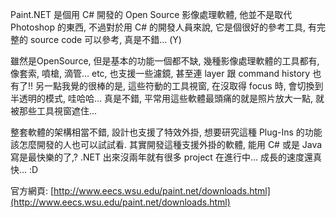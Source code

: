 Paint.NET 是個用 C# 開發的 Open Source 影像處理軟體, 他並不是取代 Photoshop 的東西, 不過對於用 C# 的開發人員來說, 它是個很好的參考工具, 有完整的 source code 可以參考, 真是不錯... (Y) 

雖然是OpenSource, 但是基本的功能一個都不缺, 幾種影像處理軟體的工具都有, 像套索, 噴槍, 滴管... etc, 也支援一些濾鏡, 甚至連 layer 跟 command history 也有了!! 另一點我覺的很棒的是, 這些符動的工具視窗, 在沒取得 focus 時, 會切換到半透明的模式, 哇哈哈... 真是不錯, 平常用這些軟體最頭痛的就是照片放大一點, 就被那些工具視窗遮住...

整套軟體的架構相當不錯, 設計也支援了特效外掛, 想要研究這種 Plug-Ins 的功能該怎麼開發的人也可以試試看. 其實開發這種支援外掛的軟體, 能用 C# 或是 Java 寫是最快樂的了,? .NET 出來沒兩年就有很多 project 在進行中... 成長的速度還真快... :D

官方網頁: [http://www.eecs.wsu.edu/paint.net/downloads.html](http://www.eecs.wsu.edu/paint.net/downloads.html)
